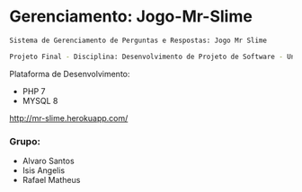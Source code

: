 # Gerenciamento: Jogo-Mr-Slime

```sh
Sistema de Gerenciamento de Perguntas e Respostas: Jogo Mr Slime

```
```sh
Projeto Final - Disciplina: Desenvolvimento de Projeto de Software - Unipê 2019.1
```
Plataforma de Desenvolvimento: 

* PHP 7 
* MYSQL 8 

http://mr-slime.herokuapp.com/

### Grupo:
* Alvaro Santos
* Isis Angelis
* Rafael Matheus


